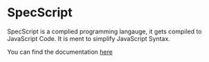 # SpecScript
SpecScript is a complied programming langauge, it gets compiled to JavaScript Code. It is ment to simplify JavaScript Syntax.

You can find the documentation [here](https://github.com/Spec-Script/docs)
